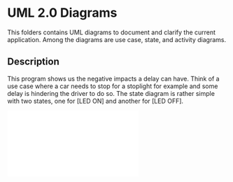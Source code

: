 # UML 2.0 Diagrams

This folders contains UML diagrams to document and clarify the current application.
Among the diagrams are use case, state, and activity diagrams.

## Description

This program shows us the negative impacts a delay can have.
Think of a use case where a car needs to stop for a stoplight for example and some delay is hindering the driver to do so.
The state diagram is rather simple with two states, one for [LED ON] and another for [LED OFF].

![Example](blockingLED.pdf)
